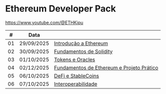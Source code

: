 # Ethereum Developer Pack

https://www.youtube.com/@ETHKipu
<!-- Instrutora: Solange Gueiros -->

| # | Data |  |
|:---:|:---:|:---|
| 01 | 29/09/2025 | [Introdução a Ethereum](https://github.com/cintia-shinoda/blockchain/tree/main/08-ETH-Developer-Pack/Introducao) |
| 02 | 30/09/2025 | [Fundamentos de Solidity](https://github.com/cintia-shinoda/blockchain/tree/main/08-ETH-Developer-Pack/Fundamentos-de-Solidity) |
| 03 | 01/10/2025 | [Tokens e Oracles](https://github.com/cintia-shinoda/blockchain/tree/main/08-ETH-Developer-Pack/Tokens-e-Oracles) |
| 04 | 02/12/2025 | [Fundamentos de Ethereum e Projeto Prático](https://github.com/cintia-shinoda/blockchain/tree/main/08-ETH-Developer-Pack/Fundamentos-de-ETH-e-Projeto-Pratico) |
| 05 | 06/10/2025 | [DeFi e StableCoins](https://github.com/cintia-shinoda/blockchain/tree/main/08-ETH-Developer-Pack/DeFi-e-StableCoins) |
| 06 | 07/10/2025 | [Interoperabilidade](https://github.com/cintia-shinoda/blockchain/tree/main/08-ETH-Developer-Pack/Interoperabilidade) |